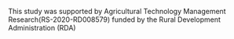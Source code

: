 This study was supported by Agricultural Technology Management Research(RS-2020-RD008579) funded by the Rural Development Administration (RDA)

